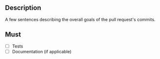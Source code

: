 ## Description
A few sentences describing the overall goals of the pull request's commits.  
## Must
- [ ] Tests
- [ ] Documentation (if applicable)
